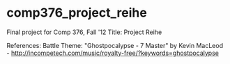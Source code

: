 comp376_project_reihe
=====================

Final project for Comp 376, Fall '12
Title: Project Reihe

References:
Battle Theme: "Ghostpocalypse - 7 Master" by Kevin MacLeod - http://incompetech.com/music/royalty-free/?keywords=ghostpocalypse
